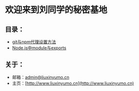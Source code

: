 # 欢迎来到刘同学的秘密基地

## 目录：

- [git与npm代理设置方法](proxy)
- [Node.js中module与exports](moduleandexports)



## 关于：

- 邮箱：[admin@liuxinyumo.cn](admin@liuxinyumo.cn)
- 主页：[http://www.liuxinyumo.cn](http://www.liuxinyumo.cn)

